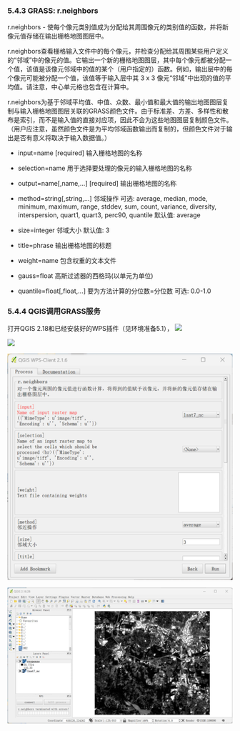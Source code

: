 ### 5.4.3  GRASS: r.neighbors

r.neighbors - 使每个像元类别值成为分配给其周围像元的类别值的函数，并将新像元值存储在输出栅格地图图层中。

r.neighbors查看栅格输入文件中的每个像元，并检查分配给其周围某些用户定义的“邻域”中的像元的值。它输出一个新的栅格地图图层，其中每个像元都被分配一个值，该值是该像元邻域中的值的某个（用户指定的）函数。例如，输出层中的每个像元可能被分配一个值，该值等于输入层中其 3 x 3 像元“邻域”中出现的值的平均值。请注意，中心单元格也包含在计算中。

r.neighbors为基于邻域平均值、中值、众数、最小值和最大值的输出地图图层复制与输入栅格地图图层关联的GRASS颜色文件。由于标准差、方差、多样性和散布是索引，而不是输入值的直接对应项，因此不会为这些地图图层复制颜色文件。（用户应注意，虽然颜色文件是为平均邻域函数输出而复制的，但颜色文件对于输出是否有意义将取决于输入数据值。）

- input=name [required]
  输入栅格地图的名称

- selection=name
  用于选择要处理的像元的输入栅格地图的名称

- output=name[,name,...] [required]
  输出栅格地图的名称

- method=string[,string,...]
  邻域操作
  可选: average, median, mode, minimum, maximum, range, stddev, sum, count, variance, diversity, interspersion, quart1, quart3, perc90, quantile
  默认值: average

- size=integer
  邻域大小
  默认值: 3
- title=phrase
  输出栅格地图的标题
- weight=name
  包含权重的文本文件
- gauss=float
  高斯过滤器的西格玛(以单元为单位)
- quantile=float[,float,...]
  要为方法计算的分位数=分位数
  可选: 0.0-1.0

### 5.4.4 QGIS调用GRASS服务



打开QGIS 2.18和已经安装好的WPS插件（见环境准备5.1），
![](/Users/wanghaihang/Desktop/xuanmu-blogs/docs/knowledge/(5)专著_第五章：Java构建WPS服务实践/img/5.4使用GRASS_GIS作为WPS服务/img-2023-08-16-19-16-22.png)

![](/Users/wanghaihang/Desktop/xuanmu-blogs/docs/knowledge/(5)专著_第五章：Java构建WPS服务实践/img/5.4使用GRASS_GIS作为WPS服务/img-2023-08-16-19-17-19.png)

![](img/5.4使用GRASS_GIS作为WPS服务/img-2023-08-16-19-18-15.png)

![](img/5.4使用GRASS_GIS作为WPS服务/img-2023-08-16-19-20-05.png)